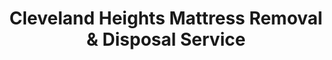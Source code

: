---
layout: location.njk
title: Cleveland Heights Mattress Removal & Disposal Service
description: Professional mattress removal in Cleveland Heights, OH. Next-day pickup  Licensed, insured, and eco-friendly serving Case Western students and residents.
permalink: /mattress-removal/ohio/cleveland/cleveland-heights/
city: Cleveland Heights
state: Ohio
stateSlug: ohio
parentMetro: Cleveland
coordinates:
  lat: 41.5201
  lng: -81.5563
pricing:
  startingPrice: 125
  single: 125
  queen: 125
  king: 135
  boxSpring: 30
neighborhoods:
  - name: "Cedar Fairmount"
    zipCodes: ["44118"]
  - name: "Cedar Lee"
    zipCodes: ["44118"]
  - name: "Coventry Village"
    zipCodes: ["44118"]
  - name: "University Heights"
    zipCodes: ["44118"]
  - name: "Euclid Heights"
    zipCodes: ["44118"]
  - name: "Stadium Square Historic District"
    zipCodes: ["44118"]
  - name: "Cedar Hill"
    zipCodes: ["44106"]
  - name: "Forest Hill"
    zipCodes: ["44121"]
  - name: "Mayfield Road"
    zipCodes: ["44121"]
  - name: "Lee Road"
    zipCodes: ["44118"]
  - name: "Cain Park Area"
    zipCodes: ["44118"]
  - name: "Derbyshire"
    zipCodes: ["44106"]
  - name: "Overlook Road"
    zipCodes: ["44106"]
  - name: "Noble Road"
    zipCodes: ["44121"]
  - name: "Monticello Boulevard"
    zipCodes: ["44118"]
zipCodes: 
  - "44106"
  - "44118"
  - "44121"
recyclingPartners:
  - "Cuyahoga County Solid Waste District"
  - "City of Cleveland Division of Waste Collection"
  - "Ridge Road Transfer Station"
localRegulations: "Cleveland Heights mattress disposal follows Cuyahoga County requirements including mandatory plastic wrapping to protect workers from bedbugs and parasites. Residents can access bulk waste pickup through Cleveland's system requiring mattresses be wrapped in plastic when placed curbside. Ridge Road Transfer Station accepts mattresses free of charge up to 4 times per year with 4 cubic yard limits per visit. Cuyahoga County Solid Waste District notes no local mattress recycling options, requiring residents to coordinate bulky waste pickup or transfer station drop-off."
nearbyCities:
  - name: "Elyria"
    distance: "20 miles"
    isSuburb: true
  - name: "Lakewood"
    distance: "12 miles"
    isSuburb: true
  - name: "Parma"
    distance: "15 miles"
    isSuburb: true
  - name: "Cleveland"
    distance: "8 miles"
    isSuburb: false
  - name: "Akron"
    distance: "35 miles"
    isSuburb: false
reviews:
  count: 189
  featured:
    - reviewer: "CWRU Student"
      rating: 5
      text: "Perfect for student housing! They picked up our apartment mattresses right before move-out and coordinated with our Derbyshire Road schedule."
      neighborhood: "University Heights"
    - reviewer: "Cedar Fairmount Resident"
      rating: 5  
      text: "Great service in our historic neighborhood! They navigated our Tudor Revival home's narrow driveway with no issues."
      neighborhood: "Cedar Fairmount"
    - reviewer: "Coventry Village Family"
      rating: 5
      text: "We live near Coventry Village where our teenagers love the eclectic shops and street art scene. When we upgraded to a new bedroom set last month, this mattress removal service made the process incredibly easy. They scheduled around our busy week of school activities and my husband's commute to University Circle, arriving exactly when promised on Saturday morning. The crew professionally removed both our queen mattress and box spring while being respectful of our neighborhood's artistic character. The $165 total was much more convenient than trying to wrap everything in plastic and coordinate with Cleveland's bulk pickup system ourselves. They understood that families in Cleveland Heights value both efficiency and community respect."
      neighborhood: "Coventry Village"
faqs:
  - question: "How quickly can you remove mattresses in Cleveland Heights?"
    answer: "We provide next-day service throughout Cleveland Heights and can coordinate around Case Western student schedules and family needs in all neighborhoods."
  - question: "Do you serve all Cleveland Heights neighborhoods?"
    answer: "Yes, we provide comprehensive coverage from Coventry Village to Cedar Fairmount, Cedar Lee, Forest Hill, and all surrounding areas including student housing."
  - question: "What's included in your $125 Cleveland Heights pickup fee?"
    answer: "Base price covers pickup, loading, transportation, and eco-friendly recycling for one mattress. Box springs add $30 each."
  - question: "How does this compare to Cleveland's bulk waste system?"
    answer: "Our service eliminates plastic wrapping requirements and Ridge Road Transfer Station trips. We provide convenient door-to-door pickup without the 4-visit yearly limit."
  - question: "Can you coordinate with Case Western student housing schedules?"
    answer: "Absolutely. We understand university calendars and can accommodate busy periods like semester transitions and student move-outs throughout Cleveland Heights."
  - question: "Are you licensed for waste removal in Cuyahoga County?"
    answer: "We maintain all required Ohio and Cuyahoga County permits with comprehensive insurance coverage for residential and student housing services."
  - question: "Do you serve the historic districts?"
    answer: "Our team understands Cleveland Heights' historic neighborhoods like Stadium Square and can navigate Tudor Revival homes and narrow driveways with care."
  - question: "What payment methods do you accept in Cleveland Heights?"
    answer: "We accept cash, all major credit cards, and provide invoicing for student housing complexes and property management companies."
schema:
  "@type": "LocalBusiness"
  name: "A Bedder World Cleveland Heights"
  address:
    "@type": "PostalAddress"
    addressLocality: "Cleveland Heights"
    addressRegion: "OH"
    addressCountry: "US"
  geo:
    "@type": "GeoCoordinates" 
    latitude: 41.5201
    longitude: -81.5563
  telephone: "(720) 263-6094"
  priceRange: "$125-$180"
  aggregateRating:
    "@type": "AggregateRating"
    ratingValue: 4.9
    reviewCount: 189
pageContent:
  heroDescription: "Eco-friendly mattress disposal serving Cleveland Heights' diverse neighborhoods and Case Western Reserve University students. Part of our nationwide network that has recycled over 1 million mattresses, we provide next-day pickup with transparent pricing "
  
  aboutService: "We provide professional mattress removal throughout Cleveland Heights with next-day pickup  Our service eliminates the complexity of Cuyahoga County's waste system, providing convenient door-to-door pickup instead of navigating plastic wrapping requirements and Ridge Road Transfer Station limits. We coordinate with Cleveland Heights' diverse community, from Case Western students in University Circle housing to families in historic Tudor Revival homes, ensuring pickup times that work for everyone. Our team understands Cleveland Heights' character as both a university community and historic suburb, handling logistics for any neighborhood from student apartments near Coventry Village to historic homes in Cedar Fairmount. Every mattress we collect joins our nationwide network that has successfully diverted over 1 million mattresses from landfills, with 80% of materials recovered for reuse including steel springs, foam, and fabric components."

  serviceAreasIntro: "We provide mattress pickup service throughout all Cleveland Heights neighborhoods across ZIP codes 44106, 44118, and 44121, coordinating logistics for each area's unique characteristics. Our team navigates historic districts like Stadium Square just as efficiently as modern student housing near Case Western, providing the same professional service regardless of location. We schedule pickups around Cleveland Heights' diverse schedules, accommodating university calendars, commuter patterns to University Circle, and family preferences to ensure convenient service for all residents."

  regulationsCompliance: "We handle all waste disposal challenges so Cleveland Heights residents don't have to navigate Cuyahoga County's complex requirements including mandatory plastic wrapping for worker protection. Our licensed service eliminates trips to Ridge Road Transfer Station with its 4-visit yearly limit and 4 cubic yard restrictions. While the county requires mattresses be wrapped in plastic when using city bulk pickup, our service manages all disposal logistics completely. Our team maintains all necessary permits and insurance coverage, providing compliant mattress removal throughout Cleveland Heights' diverse neighborhoods from student housing to historic districts."

  environmentalImpact: "Our mattress recycling service supports Cleveland Heights' environmental values by diverting waste from Cuyahoga County's landfill system. As part of our nationwide network that has recycled over 1 million mattresses, we ensure 80% of components get recovered for reuse rather than adding to local waste capacity. Steel springs support Northeast Ohio's manufacturing revival, foam becomes carpet padding for the region's construction projects, and fabric gets repurposed into new products. This responsible disposal approach helps preserve the natural areas that Cleveland Heights residents treasure, from the Nature Center at Shaker Lakes to Forest Hill Park, while providing students, families, and professionals with a convenient, eco-friendly alternative to county waste facilities."

  howItWorksScheduling: "Call or book online for next-day service throughout Cleveland Heights and Cuyahoga County. We coordinate with Case Western academic schedules, family needs, and professional preferences."

  howItWorksService: "Our licensed team provides efficient pickup service throughout Cleveland Heights, handling all county disposal requirements so you don't have to. We coordinate logistics for any neighborhood layout and work around your schedule."

  howItWorksDisposal: "Every mattress joins our nationwide recycling network that has processed over 1 million mattresses. Materials go to approved facilities where components get recovered for reuse, providing Cleveland Heights residents with responsible disposal that supports environmental sustainability."

  sidebarStats:
    mattressesRemoved: "2,100"
---